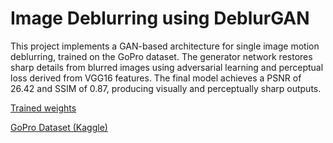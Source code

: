 # Image Deblurring using DeblurGAN


This project implements a GAN-based architecture for single image motion deblurring, trained on the GoPro dataset. The generator network restores sharp details from blurred images using adversarial learning and perceptual loss derived from VGG16 features. The final model achieves a PSNR of 26.42 and SSIM of 0.87, producing visually and perceptually sharp outputs.

[Trained weights](https://drive.google.com/drive/folders/1h4OkHk1ws6c63flNpxAfGSotDK9uFtjk?usp=sharing)

[GoPro Dataset (Kaggle)](https://www.kaggle.com/datasets/lqzmlaq/gopro-large)